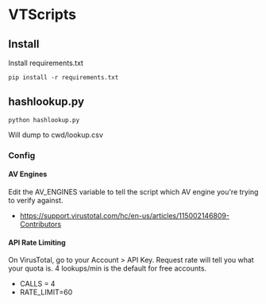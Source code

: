 # VTScripts

## Install
Install requirements.txt

<code>pip install -r requirements.txt</code>

## hashlookup.py
<code>python hashlookup.py</code>

Will dump to cwd/lookup.csv

### Config
#### AV Engines
Edit the AV_ENGINES variable to tell the script which AV engine you're trying to verify against.
* https://support.virustotal.com/hc/en-us/articles/115002146809-Contributors

#### API Rate Limiting
On VirusTotal, go to your Account > API Key. Request rate will tell you what your quota is. 4 lookups/min is the default for free accounts.
* CALLS = 4
* RATE_LIMIT=60
